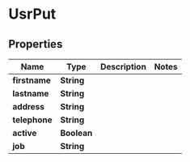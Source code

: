 

# UsrPut


## Properties

| Name | Type | Description | Notes |
|------------ | ------------- | ------------- | -------------|
|**firstname** | **String** |  |  |
|**lastname** | **String** |  |  |
|**address** | **String** |  |  |
|**telephone** | **String** |  |  |
|**active** | **Boolean** |  |  |
|**job** | **String** |  |  |



